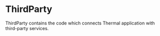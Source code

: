 # ThirdParty

ThirdParty contains the code which connects Thermal application with third-party services.
